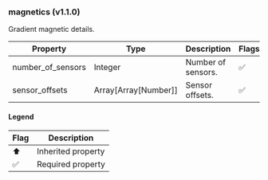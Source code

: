 ### magnetics (v1.1.0)
Gradient magnetic details.

| Property | Type | Description | Flags |
|---|---|---|---|
| number_of_sensors | Integer | Number of sensors. | ✅ |
| sensor_offsets | Array[Array[Number]] | Sensor offsets. | ✅ |


#### Legend

| Flag | Description |
| --- | --- |
| ⬆️ | Inherited property |
| ✅ | Required property |


